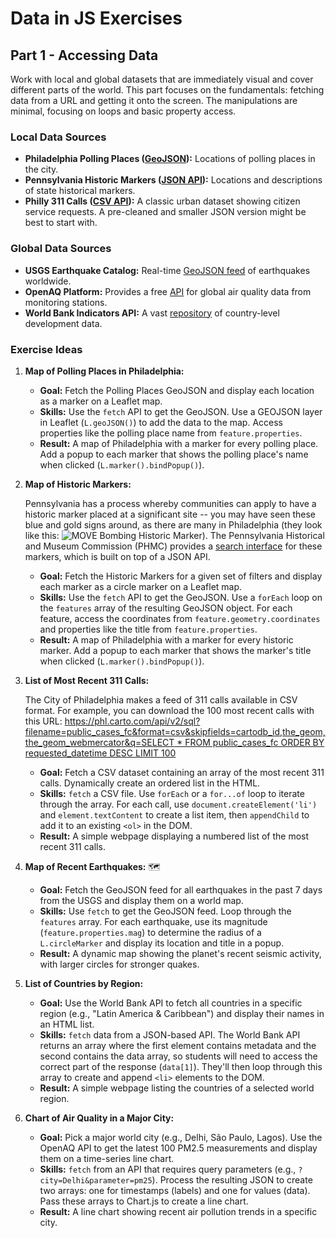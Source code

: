 # Data in JS Exercises

## Part 1 - Accessing Data

Work with local and global datasets that are immediately visual and cover different parts of the world. This part focuses on the fundamentals: fetching data from a URL and getting it onto the screen. The manipulations are minimal, focusing on loops and basic property access.

### **Local Data Sources**

* **Philadelphia Polling Places ([GeoJSON](https://opendataphilly.org/datasets/polling-places/)):** Locations of polling places in the city.
* **Pennsylvania Historic Markers ([JSON API](https://share.phmc.pa.gov/markers/)):** Locations and descriptions of state historical markers.
* **Philly 311 Calls ([CSV API](https://opendataphilly.org/datasets/311-service-and-information-requests/)):** A classic urban dataset showing citizen service requests. A pre-cleaned and smaller JSON version might be best to start with.

### **Global Data Sources**

* **USGS Earthquake Catalog:** Real-time [GeoJSON feed](https://earthquake.usgs.gov/earthquakes/feed/v1.0/geojson.php) of earthquakes worldwide.
* **OpenAQ Platform:** Provides a free [API](https://api.openaq.org/) for global air quality data from monitoring stations.
* **World Bank Indicators API:** A vast [repository](https://datahelpdesk.worldbank.org/knowledgebase/articles/889392-about-the-indicators-api-documentation) of country-level development data.

### **Exercise Ideas**

1. **Map of Polling Places in Philadelphia:**
    * **Goal:** Fetch the Polling Places GeoJSON and display each location as a marker on a Leaflet map.
    * **Skills:** Use the `fetch` API to get the GeoJSON. Use a GEOJSON layer in Leaflet (`L.geoJSON()`) to add the data to the map. Access properties like the polling place name from `feature.properties`.
    * **Result:** A map of Philadelphia with a marker for every polling place. Add a popup to each marker that shows the polling place's name when clicked (`L.marker().bindPopup()`).

2. **Map of Historic Markers:**

    Pennsylvania has a process whereby communities can apply to have a historic marker placed at a significant site -- you may have seen these blue and gold signs around, as there are many in Philadelphia (they look like this: ![MOVE Bombing Historic Marker](../../images/pa_historic_marker_move.jpg)). The Pennsylvania Historical and Museum Commission (PHMC) provides a [search interface](https://share.phmc.pa.gov/markers/) for these markers, which is built on top of a JSON API.

    * **Goal:** Fetch the Historic Markers for a given set of filters and display each marker as a circle marker on a Leaflet map.
    * **Skills:** Use the `fetch` API to get the GeoJSON. Use a `forEach` loop on the `features` array of the resulting GeoJSON object. For each feature, access the coordinates from `feature.geometry.coordinates` and properties like the title from `feature.properties`.
    * **Result:** A map of Philadelphia with a marker for every historic marker. Add a popup to each marker that shows the marker's title when clicked (`L.marker().bindPopup()`).

3. **List of Most Recent 311 Calls:**

    The City of Philadelphia makes a feed of 311 calls available in CSV format. For example, you can download the 100 most recent calls with this URL: [https://phl.carto.com/api/v2/sql?filename=public_cases_fc&format=csv&skipfields=cartodb_id,the_geom,the_geom_webmercator&q=SELECT * FROM public_cases_fc ORDER BY requested_datetime DESC LIMIT 100](https://phl.carto.com/api/v2/sql?filename=public_cases_fc&format=csv&skipfields=cartodb_id,the_geom,the_geom_webmercator&q=SELECT+*+FROM+public_cases_fc+ORDER+BY+requested_datetime+DESC+LIMIT+100)

    * **Goal:** Fetch a CSV dataset containing an array of the most recent 311 calls. Dynamically create an ordered list in the HTML.
    * **Skills:** `fetch` a CSV file. Use `forEach` or a `for...of` loop to iterate through the array. For each call, use `document.createElement('li')` and `element.textContent` to create a list item, then `appendChild` to add it to an existing `<ol>` in the DOM.
    * **Result:** A simple webpage displaying a numbered list of the most recent 311 calls.

4. **Map of Recent Earthquakes:** 🗺️
    * **Goal:** Fetch the GeoJSON feed for all earthquakes in the past 7 days from the USGS and display them on a world map.
    * **Skills:** Use `fetch` to get the GeoJSON feed. Loop through the `features` array. For each earthquake, use its magnitude (`feature.properties.mag`) to determine the radius of a `L.circleMarker` and display its location and title in a popup.
    * **Result:** A dynamic map showing the planet's recent seismic activity, with larger circles for stronger quakes.

5. **List of Countries by Region:**
    * **Goal:** Use the World Bank API to fetch all countries in a specific region (e.g., "Latin America & Caribbean") and display their names in an HTML list.
    * **Skills:** `fetch` data from a JSON-based API. The World Bank API returns an array where the first element contains metadata and the second contains the data array, so students will need to access the correct part of the response (`data[1]`). They'll then loop through this array to create and append `<li>` elements to the DOM.
    * **Result:** A simple webpage listing the countries of a selected world region.

6. **Chart of Air Quality in a Major City:**
    * **Goal:** Pick a major world city (e.g., Delhi, São Paulo, Lagos). Use the OpenAQ API to get the latest 100 PM2.5 measurements and display them on a time-series line chart.
    * **Skills:** `fetch` from an API that requires query parameters (e.g., `?city=Delhi&parameter=pm25`). Process the resulting JSON to create two arrays: one for timestamps (labels) and one for values (data). Pass these arrays to Chart.js to create a line chart.
    * **Result:** A line chart showing recent air pollution trends in a specific city.
